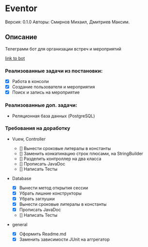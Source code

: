 # Eventor

Версия: 0.1.0
Авторы: Смирнов Михаил, Дмитриев Максим.

## Описание

Телеграмм бот для организации встреч и мероприятий

[link to bot](https://www.youtube.com/watch?v=dQw4w9WgXcQ&list=PLneRaqXoYlV10RUsU6uP-6cicVmwr0g2O&index=400)

### Реализованные задачи из постановки:

- [x] Работа в консоли
- [x] Создание пользователя и мероприятия
- [x] Поиск и запись на мероприятие

### Реализованные доп. задачи:

* Реляционная база данных (PostgreSQL)

### Требования на доработку

- Vuew, Controller

  - [] Вынести сроковые литералы в константы
  - [] Заменить конкатинацию строк плюсами, на StringBuilder
  - [] Разделить контроллер на два класса
  - [] Прописать JavaDoc
  - [] Написать Тесты
- Database 
  - [x] Вынести метод открытия сессии
  - [x] Убрать лишние конструкторы
  - [x] Убрать заглушки
  - [x] Вынести сроковые литералы в константы
  - [x] Прописать JavaDoc
  - [] Написать Тесты
- general
  - [x] Оформить Readme.md
  - [x] Заменить зависимости JUnit на аггрегатор